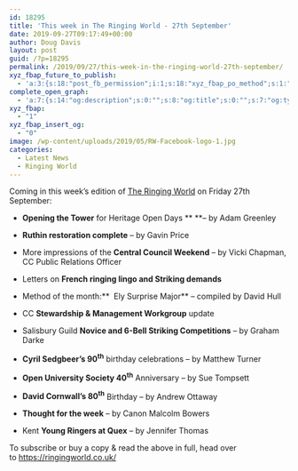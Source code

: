 ```yaml
---
id: 18295
title: 'This week in The Ringing World - 27th September'
date: 2019-09-27T09:17:49+00:00
author: Doug Davis
layout: post
guid: /?p=18295
permalink: /2019/09/27/this-week-in-the-ringing-world-27th-september/
xyz_fbap_future_to_publish:
  - 'a:3:{s:18:"post_fb_permission";i:1;s:18:"xyz_fbap_po_method";s:1:"2";s:16:"xyz_fbap_message";s:62:"News item added to the CCCBR website: {POST_TITLE} {PERMALINK}";}'
complete_open_graph:
  - 'a:7:{s:14:"og:description";s:0:"";s:8:"og:title";s:0:"";s:7:"og:type";s:0:"";s:12:"twitter:card";s:7:"summary";s:15:"twitter:creator";s:0:"";s:19:"twitter:description";s:0:"";s:8:"og:image";s:5:"17238";}'
xyz_fbap:
  - "1"
xyz_fbap_insert_og:
  - "0"
image: /wp-content/uploads/2019/05/RW-Facebook-logo-1.jpg
categories:
  - Latest News
  - Ringing World
---
```

Coming in this week’s edition of <a href="https://www.ringingworld.co.uk/" target="_blank" rel="noopener noreferrer">The Ringing World</a> on Friday 27th September:

+ **Opening the Tower** for Heritage Open Days ** **– by Adam Greenley

+ **Ruthin restoration complete** – by Gavin Price

+ More impressions of the **Central Council Weekend** – by Vicki Chapman, CC Public Relations Officer

+ Letters on **French ringing lingo and Striking demands**

+ Method of the month:**  Ely Surprise Major** – compiled by David Hull

+ CC **Stewardship & Management Workgroup** update

+ Salisbury Guild  **Novice and 6-Bell Striking Competitions** – by Graham Darke

+ **Cyril Sedgbeer’s 90<sup>th</sup>** birthday celebrations – by Matthew Turner

+ **Open University Society 40<sup>th</sup>** Anniversary – by Sue Tompsett

+ **David Cornwall’s 80<sup>th</sup>** Birthday – by Andrew Ottaway

+ **Thought for the week** – by Canon Malcolm Bowers

+ Kent **Young Ringers at Quex** – by Jennifer Thomas

To subscribe or buy a copy & read the above in full, head over to <a href="https://ringingworld.co.uk/" target="_blank" rel="noopener noreferrer">https://ringingworld.co.uk/</a>
